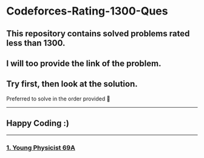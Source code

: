 # Codeforces-Rating-1300-Ques
This repository contains solved problems rated less than 1300.
--------------------------------
I will too provide the link of the problem.
--------------------------------
Try first, then look at the solution.
--------------------------------
Preferred to solve in the order provided :dizzy:
********************************
## Happy Coding :)
********************************************************************

### [1. Young Physicist  69A](https://codeforces.com/problemset/problem/69/A " Young Physicist")
